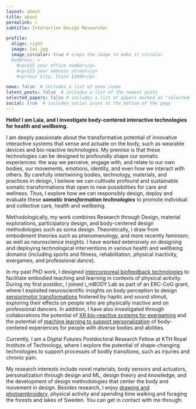 ```yaml
---
layout: about
title: about
permalink: /
subtitle: Interaction Design Researcher

profile:
  align: right
  image: lai.jpg
  image_circular: true # crops the image to make it circular
  #address: >
    #<p>555 your office number</p>
    #<p>123 your address street</p>
    #<p>Your City, State 12345</p>

news: false  # includes a list of news items
latest_posts: false  # includes a list of the newest posts
selected_papers: false # includes a list of papers marked as "selected={true}"
social: true  # includes social icons at the bottom of the page
---
```


**Hello! I am Laia, and I investigate body-centered interactive technologies for health and wellbeing.**

I am deeply passionate about the transformative potential of innovative interactive systems that sense and actuate on the body, such as wearable devices and bio-reactive technologies. My premise is that these technologies can be designed to profoundly shape our somatic experiences: the way we perceive, engage with, and relate to our own bodies, our movements, emotions, identity, and even how we interact with others. By carefully intertwining bodies, technology, materials, and practices in design, I believe we can cultivate profound and sustainable somatic transformations that open to new possibilities for care and wellness. Thus, I explore how we can responsibly design, deploy and evaluate these _**somatic transformation technologies**_ to promote individual and collective care, health and wellbeing.

Methodologically, my work combines Research through Design, material explorations, participatory design, and body-centered design methodologies such as soma design. Theoretically, I draw from embodiment theories such as phenomenology, and more recently feminism; as well as neuroscience insights. I have worked extensively on designing and deploying technological interventions in various health and wellbeing domains (including sports and fitness, rehabilitation, physical inactivity, exergames, and professional dance).

In my past PhD work, I designed [intercorporeal biofeedback technologies](https://dl.acm.org/doi/10.1145/3582428) to facilitate embodied teaching and learning in contexts of physical activity. During my first postdoc, I joined i_mBODY Lab as part of an ERC-CoG grant, where I exploited neuroscientific insights on body perception to design [sensorimotor transformations](https://www.laiaturmovidal.com/projects/2_project-BiT/) fostered by haptic and sound stimuli, exploring their effects on people who are physically inactive and on professional dancers. In addition, I have also investigated through collaborations the potential of [XR bio-reactive systems for exergaming](https://www.laiaturmovidal.com/projects/7_project-Exercube/) and the potential of [machine learning to support personalization](https://www.laiaturmovidal.com/projects/3_project-MovAI/) of body-centered experiences for people with diverse bodies and abilities.

Currently, I am a Digital Futures Postdoctoral Research Fellow at KTH Royal Institute of Technology, where I explore the potential of shape-changing technologies to support processes of bodily transitions, such as injuries and chronic pain.

My research interests include novel materials, body sensors and actuators, personalization through design and ML, design theory and knowledge, and the development of design methodologies that center the body and movement in design. Besides research, I enjoy [drawing and photoembroidery](https://www.instagram.com/laia.trmvdl/), physical activity and spending time walking and foraging the forests and lakes of Sweden. You can get in contact with me through:
